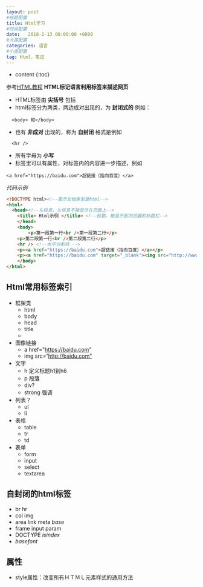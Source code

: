 ```yaml
---
layout: post
#标题配置
title: Html学习
#时间配置
date:   2018-2-13 00:00:00 +0800
#大类配置
categories: 语言
#小类配置
tag: Html，笔记
---
```


* content
{:toc}



参考[HTML教程](http://www.w3school.com.cn/html/index.asp)
**HTML标记语言利用标签来描述网页**  
* HTML标签由 **尖括号** 包括
* html标签分为两类，两边成对出现的，为 **封闭式的**   例如：
```
  <body> 和</body>
```
* 也有 **非成对** 出现的，称为 **自封闭** 格式是例如  
```
  <hr />
```

* 所有字母为 **小写**
* 标签里可以有属性，对标签内的内容进一步描述，例如
```
<a href="https://baidu.com">超链接（指向百度）</a>
```
*代码示例*

```html
<!DOCTYPE html><!--表示文档类型是html-->
<html>
  <head><!--头信息，头信息不被显示在页面上-->
    <title> Html示例 </title> <!--标题，被显示到浏览器的标题栏-->
	</head>
	<body>
		<p>第一段第一行<br />第一段第二行</p>
    <p>第二段第一行<br />第二段第二行</p>
    <hr /> <!--水平分割线 -->
    <p><a href="https://baidu.com">超链接（指向百度）</a></p>
    <p><a href="https://baidu.com" target="_blank"><img src="http://www.baidu.com/img/baidu_logo.gif" /></a></p>    
	</body>
</html>
```


## Html常用标签索引
* 框架类
  - html
  - body
  - head
  - title
  - <!--zhushi-->
* 图像链接
  - a href="https://baidu.com"
  - img src=“http://baidu.com”
* 文字
  - h 定义标题h1到h6
  - p 段落
  - div?
  - strong 强调
* 列表？
  - ul
  - li
* 表格
  - table
  - tr
  - td
* 表单
  - form
  - input
  - select
  - textarea

## 自封闭的html标签
* br hr
* col img
* area link meta *base*
* frame input param
* DOCTYPE *isindex*
* *basefont*

## 属性
* style属性：改变所有ＨＴＭＬ元素样式的通用方法
